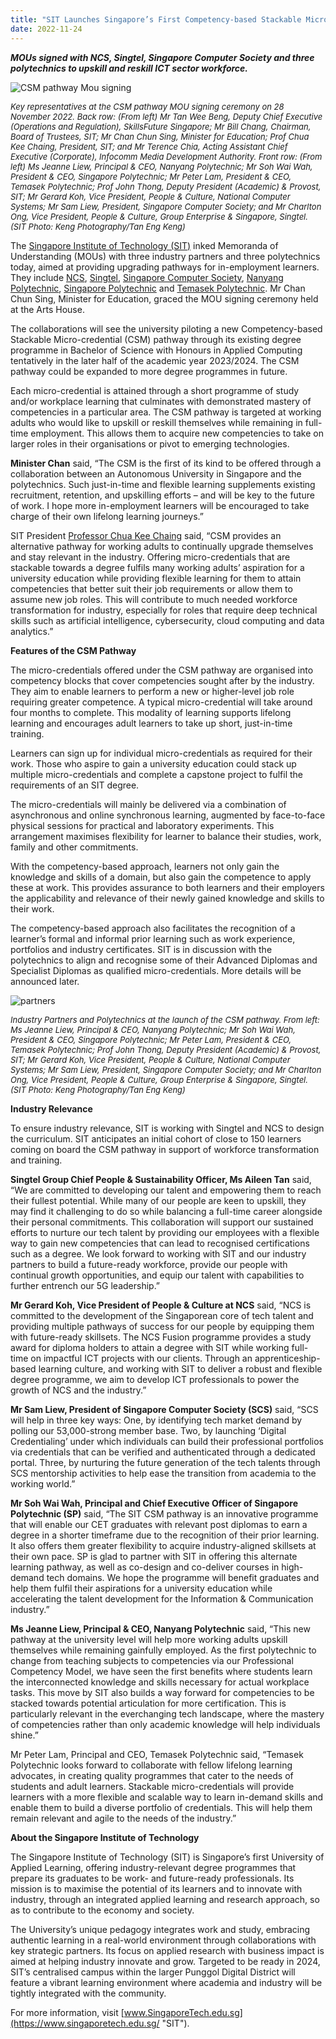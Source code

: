 ```yaml
---
title: "SIT Launches Singapore’s First Competency-based Stackable Micro-credential Pathway"
date: 2022-11-24
---
```


***MOUs signed with NCS, Singtel, Singapore Computer Society and three polytechnics to upskill and reskill ICT sector workforce.***  

![CSM pathway Mou signing](./isacasg2022awardwinners.jpg)

*<font size=2>Key representatives at the CSM pathway MOU signing ceremony on 28 November 2022. Back row: (From left) Mr Tan Wee Beng, Deputy Chief Executive (Operations and Regulation), SkillsFuture Singapore; Mr Bill Chang, Chairman, Board of Trustees, SIT; Mr Chan Chun Sing, Minister for Education; Prof Chua Kee Chaing, President, SIT; and Mr Terence Chia, Acting Assistant Chief Executive (Corporate), Infocomm Media Development Authority. Front row: (From left) Ms Jeanne Liew, Principal & CEO, Nanyang Polytechnic; Mr Soh Wai Wah, President & CEO, Singapore Polytechnic; Mr Peter Lam, President & CEO, Temasek Polytechnic; Prof John Thong, Deputy President (Academic) & Provost, SIT; Mr Gerard Koh, Vice President, People & Culture, National Computer Systems; Mr Sam Liew, President, Singapore Computer Society; and Mr Charlton Ong, Vice President, People & Culture, Group Enterprise & Singapore, Singtel. (SIT Photo: Keng Photography/Tan Eng Keng)*</font>

The [Singapore Institute of Technology (SIT)](https://www.singaporetech.edu.sg/ "SIT") inked Memoranda of Understanding (MOUs) with three industry partners and three polytechnics today, aimed at providing upgrading pathways for in-employment learners. They include [NCS](https://www.ncs.co/en-sg/ "NCS"), [Singtel](https://www.singtel.com/about-us#homeCarousel1 "Singtel"), [Singapore Computer Society](https://www.scs.org.sg/ "SCS"), [Nanyang Polytechnic](https://www.nyp.edu.sg/ "NYP"), [Singapore Polytechnic](https://www.sp.edu.sg/ "SP") and [Temasek Polytechnic](https://www.tp.edu.sg/home.html "TP"). Mr Chan Chun Sing, Minister for Education, graced the MOU signing ceremony held at the Arts House. 

The collaborations will see the university piloting a new Competency-based Stackable Micro-credential (CSM) pathway through its existing degree programme in Bachelor of Science with Honours in Applied Computing tentatively in the later half of the academic year 2023/2024. The CSM pathway could be expanded to more degree programmes in future.  

Each micro-credential is attained through a short programme of study and/or workplace learning that culminates with demonstrated mastery of competencies in a particular area. The CSM pathway is targeted at working adults who would like to upskill or reskill themselves while remaining in full-time employment. This allows them to acquire new competencies to take on larger roles in their organisations or pivot to emerging technologies.  

**Minister Chan** said, “The CSM is the first of its kind to be offered through a collaboration between an Autonomous University in Singapore and the polytechnics. Such just-in-time and flexible learning supplements existing recruitment, retention, and upskilling efforts – and will be key to the future of work. I hope more in-employment learners will be encouraged to take charge of their own lifelong learning journeys.” 

SIT President [Professor Chua Kee Chaing](https://www.singaporetech.edu.sg/about/leadership/professor-chua-kee-chaing "SIT President") said, “CSM provides an alternative pathway for working adults to continually upgrade themselves and stay relevant in the industry. Offering micro-credentials that are stackable towards a degree fulfils many working adults’ aspiration for a university education while providing flexible learning for them to attain competencies that better suit their job requirements or allow them to assume new job roles. This will contribute to much needed workforce transformation for industry, especially for roles that require deep technical skills such as artificial intelligence, cybersecurity, cloud computing and data analytics.”  

**Features of the CSM Pathway**  

The micro-credentials offered under the CSM pathway are organised into competency blocks that cover competencies sought after by the industry. They aim to enable learners to perform a new or higher-level job role requiring greater competence. A typical micro-credential will take around four months to complete. This modality of learning supports lifelong learning and encourages adult learners to take up short, just-in-time training.  

Learners can sign up for individual micro-credentials as required for their work. Those who aspire to gain a university education could stack up multiple micro-credentials and complete a capstone project to fulfil the requirements of an SIT degree. 

The micro-credentials will mainly be delivered via a combination of asynchronous and online synchronous learning, augmented by face-to-face physical sessions for practical and laboratory experiments. This arrangement maximises flexibility for learner to balance their studies, work, family and other commitments. 

With the competency-based approach, learners not only gain the knowledge and skills of a domain, but also gain the competence to apply these at work. This provides assurance to both learners and their employers the applicability and relevance of their newly gained knowledge and skills to their work. 

The competency-based approach also facilitates the recognition of a learner’s formal and informal prior learning such as work experience, portfolios and industry certificates. SIT is in discussion with the polytechnics to align and recognise some of their Advanced Diplomas and Specialist Diplomas as qualified micro-credentials. More details will be announced later. 

![partners](./resizedheroimagepartners.jpg)

<font size=2>*Industry Partners and Polytechnics at the launch of the CSM pathway. From left: Ms Jeanne Liew, Principal & CEO, Nanyang Polytechnic; Mr Soh Wai Wah, President & CEO, Singapore Polytechnic; Mr Peter Lam, President & CEO, Temasek Polytechnic; Prof John Thong, Deputy President (Academic) & Provost, SIT; Mr Gerard Koh, Vice President, People & Culture, National Computer Systems; Mr Sam Liew, President, Singapore Computer Society; and Mr Charlton Ong, Vice President, People & Culture, Group Enterprise & Singapore, Singtel. (SIT Photo: Keng Photography/Tan Eng Keng)*</font>

**Industry Relevance**

To ensure industry relevance, SIT is working with Singtel and NCS to design the curriculum. SIT anticipates an initial cohort of close to 150 learners coming on board the CSM pathway in support of workforce transformation and training. 

**Singtel Group Chief People & Sustainability Officer, Ms Aileen Tan** said, “We are committed to developing our talent and empowering them to reach their fullest potential. While many of our people are keen to upskill, they may find it challenging to do so while balancing a full-time career alongside their personal commitments. This collaboration will support our sustained efforts to nurture our tech talent by providing our employees with a flexible way to gain new competencies that can lead to recognised certifications such as a degree. We look forward to working with SIT and our industry partners to build a future-ready workforce, provide our people with continual growth opportunities, and equip our talent with capabilities to further entrench our 5G leadership.”  

**Mr Gerard Koh, Vice President of People & Culture at NCS** said, “NCS is committed to the development of the Singaporean core of tech talent and providing multiple pathways of success for our people by equipping them with future-ready skillsets. The NCS Fusion programme provides a study award for diploma holders to attain a degree with SIT while working full-time on impactful ICT projects with our clients. Through an apprenticeship-based learning culture, and working with SIT to deliver a robust and flexible degree programme, we aim to develop ICT professionals to power the growth of NCS and the industry.” 

**Mr Sam Liew, President of Singapore Computer Society (SCS)** said, “SCS will help in three key ways: One, by identifying tech market demand by polling our 53,000-strong member base. Two, by launching ‘Digital Credentialing’ under which individuals can build their professional portfolios via credentials that can be verified and authenticated through a dedicated portal. Three, by nurturing the future generation of the tech talents through SCS mentorship activities to help ease the transition from academia to the working world.” 

**Mr Soh Wai Wah, Principal and Chief Executive Officer of Singapore Polytechnic (SP)** said, “The SIT CSM pathway is an innovative programme that will enable our CET graduates with relevant post diplomas to earn a degree in a shorter timeframe due to the recognition of their prior learning. It also offers them greater flexibility to acquire industry-aligned skillsets at their own pace. SP is glad to partner with SIT in offering this alternate learning pathway, as well as co-design and co-deliver courses in high-demand tech domains. We hope the programme will benefit graduates and help them fulfil their aspirations for a university education while accelerating the talent development for the Information & Communication industry.” 

**Ms Jeanne Liew, Principal & CEO, Nanyang Polytechnic** said, “This new pathway at the university level will help more working adults upskill themselves while remaining gainfully employed. As the first polytechnic to change from teaching subjects to competencies via our Professional Competency Model, we have seen the first benefits where students learn the interconnected knowledge and skills necessary for actual workplace tasks. This move by SIT also builds a way forward for competencies to be stacked towards potential articulation for more certification. This is particularly relevant in the everchanging tech landscape, where the mastery of competencies rather than only academic knowledge will help individuals shine.” 

Mr Peter Lam, Principal and CEO, Temasek Polytechnic said, “Temasek Polytechnic looks forward to collaborate with fellow lifelong learning advocates, in creating quality programmes that cater to the needs of students and adult learners. Stackable micro-credentials will provide learners with a more flexible and scalable way to learn in-demand skills and enable them to build a diverse portfolio of credentials. This will help them remain relevant and agile to the needs of the industry.” 

**About the Singapore Institute of Technology** 

The Singapore Institute of Technology (SIT) is Singapore’s first University of Applied Learning, offering industry-relevant degree programmes that prepare its graduates to be work- and future-ready professionals. Its mission is to maximise the potential of its learners and to innovate with industry, through an integrated applied learning and research approach, so as to contribute to the economy and society. 

The University’s unique pedagogy integrates work and study, embracing authentic learning in a real-world environment through collaborations with key strategic partners. Its focus on applied research with business impact is aimed at helping industry innovate and grow. Targeted to be ready in 2024, SIT’s centralised campus within the larger Punggol Digital District will feature a vibrant learning environment where academia and industry will be tightly integrated with the community. 

For more information, visit [www.SingaporeTech.edu.sg](https://www.singaporetech.edu.sg/ "SIT").  
